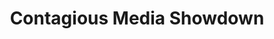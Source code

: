 ---
ee_id_thing: '21'
site: '1'
type: '2'
inv_num: 2005-024
add_credit:
url: 2005-024-contagious-media-showdown
title: Contagious Media Showdown
year: '2005'
display_year: '2005'
medium: Event
dims:
pitch: "​Festival & competition I helped organize with the Eyebeam Contagious Media
  Group about memes back in the early days of viral net trash (eeek! – pre youtube………..)"
ps: Random facts --> this is kinda related to the Huffington Post, LOL, seriously,&nbsp;<a
  href="http://www.cjr.org/cover_story/six_degrees_of_aggregation.php?page=all">read
  here</a>.&nbsp;
live_url: https://web.archive.org/web/20050827225046/http://showdown.contagiousmedia.org/
youtube:
related_code:
imgs: Contagious_Media_Showdown_2005_024_screenshot_database_IH.jpg
subheading:
download:
commission:
related:
layout: things-i-made
---